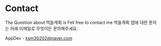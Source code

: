 # Contact

The Question about 먹을계획 is Fell free to contact me
먹을계획 앱에 대한 문의는 아래 이메일로 무엇이든 문의해주세요.

AppDev - ksm30202@naver.com
